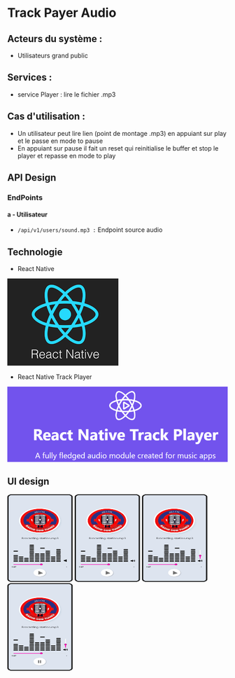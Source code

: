 # Track Payer Audio

## Acteurs du système :

- Utilisateurs grand public

## Services :

- service Player : lire le fichier .mp3

## Cas d'utilisation :
- Un utilisateur peut lire lien (point de montage .mp3) en appuiant sur play et le passe en mode to pause
- En appuiant sur pause il fait un reset qui reinitialise le buffer et stop le player et repasse en mode to play

## API Design
### EndPoints
#### a - Utilisateur
- `/api/v1/users/sound.mp3 :` Endpoint source audio

## Technologie
- React Native

![react native.png](resources%2Freact%20native.png)

- React Native Track Player

![react native track player.png](resources%2Freact%20native%20track%20player.png)

## UI design

<img alt="screen01.png" height="200" src="resources%2Fscreen01.png" width="150"/>

<img alt="screen02.png" height="200" src="resources%2Fscreen02.png" width="150"/>

<img alt="screen03.png" height="200" src="resources%2Fscreen03.png" width="150"/>

<img alt="screen04.png" height="200" src="resources%2Fscreen04.png" width="150"/>